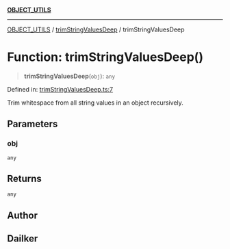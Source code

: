[**OBJECT_UTILS**](../../README.md)

***

[OBJECT_UTILS](../../README.md) / [trimStringValuesDeep](../README.md) / trimStringValuesDeep

# Function: trimStringValuesDeep()

> **trimStringValuesDeep**(`obj`): `any`

Defined in: [trimStringValuesDeep.ts:7](https://github.com/dailker/everyutil/blob/db1e809d4c097dd2ba5f952e07c115f09a518c6c/src/object/trimStringValuesDeep.ts#L7)

Trim whitespace from all string values in an object recursively.

## Parameters

### obj

`any`

## Returns

`any`

## Author

## Dailker
